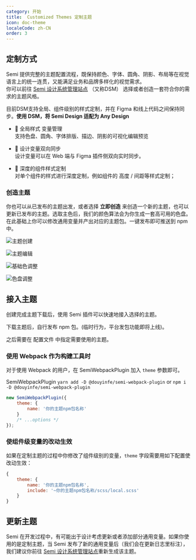 ```yaml
---
category: 开始
title:  Customized Themes 定制主题
icon: doc-theme
localeCode: zh-CN
order: 3
---
```


## 定制方式

Semi 提供完整的主题配置流程，既保持颜色、字体、圆角、阴影、布局等在视觉语言上的统一连贯，又能满足业务和品牌多样化的视觉需求。  
你可以前往 [Semi 设计系统管理站点](https://semi.design/dsm/) （又称DSM） 选择或者创造一套符合你的需求的主题风格。

目前DSM支持全局、组件级别的样式定制，并在 Figma 和线上代码之间保持同步。**使用 DSM，将 Semi Design 适配为 Any Design**

- 🎨 全局样式 变量管理  
支持色盘、圆角、字体排版、描边、阴影的可视化编辑预览  

- 🔁 设计变量双向同步  
设计变量可以在 Web 端与 Figma 插件侧双向实时同步。  

- 🧩 深度的组件样式定制  
对单个组件的样式进行深度定制，例如组件的 高度 / 间距等样式定制；  

### 创造主题

你也可以从已发布的主题出发，或者选择 **立即创造** 来创造一个新的主题，也可以更新已发布的主题。选取主色后，我们的颜色算法会为你生成一套高可用的色盘。在此基础上你可以修改通用变量并产出对应的主题包。一键发布即可推送到 npm 中。

![主题创建](https://lf9-static.bytednsdoc.com/obj/eden-cn/nuhpxphk/dsm/dsm_welcome.png)

![主题编辑](https://lf9-static.bytednsdoc.com/obj/eden-cn/nuhpxphk/dsm/dsm_console.png)

![基础色调整](https://lf9-static.bytednsdoc.com/obj/eden-cn/nuhpxphk/dsm/dsm_palette.png)

![色盘调整](https://lf9-static.bytednsdoc.com/obj/eden-cn/nuhpxphk/dsm/dsm_usage.png)

## 接入主题

创建完成主题下载后，使用 Semi 插件可以快速地接入选择的主题。

下载主题后，自行发布 npm 包。(临时行为，平台发包功能即将上线)。

之后需要在 配置文件 中指定需要使用的主题。

### 使用 Webpack 作为构建工具时

对于使用 Webpack 的用户，在 SemiWebpackPlugin 加入 `theme` 参数即可。

SemiWebpackPlugin  `yarn add -D @douyinfe/semi-webpack-plugin` or `npm i -D @douyinfe/semi-webpack-plugin`

```jsx
new SemiWebpackPlugin({
    theme: {
        name: '你的主题npm包名称'
    }
    /* ...options */
});
```
### 使组件级变量的改动生效

如果在定制主题的过程中你修改了组件级别的变量，`theme` 字段需要用如下配置使改动生效：
```javascript
{
    theme: {
        name: '你的主题npm包名称',
        include: '~你的主题npm包名称/scss/local.scss'
    }
}
```


## 更新主题

Semi 在开发过程中，有可能出于设计考虑更新或者添加部分通用变量。如果你使用的是定制主题，当 Semi 发布了新的通用变量后（我们会在更新日志里标注），我们建议你前往 [Semi 设计系统管理站点](https://semi.design/dsm/)重新生成该主题。

